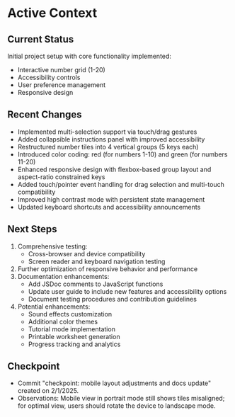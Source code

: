 # Active Context

## Current Status
Initial project setup with core functionality implemented:
- Interactive number grid (1-20)
- Accessibility controls
- User preference management
- Responsive design

## Recent Changes
- Implemented multi-selection support via touch/drag gestures
- Added collapsible instructions panel with improved accessibility
- Restructured number tiles into 4 vertical groups (5 keys each)
- Introduced color coding: red (for numbers 1-10) and green (for numbers 11-20)
- Enhanced responsive design with flexbox-based group layout and aspect-ratio constrained keys
- Added touch/pointer event handling for drag selection and multi-touch compatibility
- Improved high contrast mode with persistent state management
- Updated keyboard shortcuts and accessibility announcements

## Next Steps
1. Comprehensive testing:
   - Cross-browser and device compatibility
   - Screen reader and keyboard navigation testing
2. Further optimization of responsive behavior and performance
3. Documentation enhancements:
   - Add JSDoc comments to JavaScript functions
   - Update user guide to include new features and accessibility options
   - Document testing procedures and contribution guidelines
4. Potential enhancements:
   - Sound effects customization
   - Additional color themes
   - Tutorial mode implementation
   - Printable worksheet generation
   - Progress tracking and analytics

## Checkpoint
- Commit "checkpoint: mobile layout adjustments and docs update" created on 2/1/2025.
- Observations: Mobile view in portrait mode still shows tiles misaligned; for optimal view, users should rotate the device to landscape mode.
